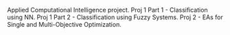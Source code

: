 Applied Computational Intelligence project.
Proj 1 Part 1 - Classification using NN.
Proj 1 Part 2 - Classification using Fuzzy Systems.
Proj 2 - EAs for Single and Multi-Objective Optimization.
